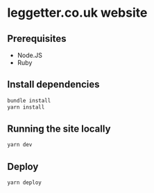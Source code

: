 # leggetter.co.uk website

## Prerequisites

* Node.JS
* Ruby

## Install dependencies

```sh
bundle install
yarn install
```

## Running the site locally

```sh
yarn dev
```

## Deploy

```sh
yarn deploy
```
